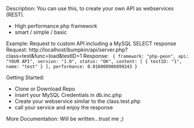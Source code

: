 Description: You can use this, to create your own API as webservices (REST).
 
 - High performance php framework
 - smart / simple / basic
 
 Example: Request to custom API including a MySQL SELECT response
 Request: http://localhost/bumpkin/api/server.php?class=test&func=load&testID=1
 Response: `
{
	framework: "php-peon",
	api: "YOUR API",
	version: "1.0",
	status: "OK",
		content: [
		{
			testID: "1",
			name: "test"
		}
	],
	performance: 0.016000986099243
}`

Getting Started: 
 - Clone or Download Repo
 - insert your MySQL Credentials in db.inc.php
 - Create your webservice similar to the class.test.php
 - call your service and enjoy the response
 
 More Documentation: Will be written...trust me ;)